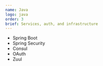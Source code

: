 ```yaml
---
name: Java
logo: java
order: 3
brief: Services, auth, and infrastructure
---
```


- Spring Boot
- Spring Security
- Consul
- OAuth
- Zuul